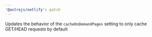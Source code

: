 ```yaml
---
'@astrojs/netlify': patch
---
```


Updates the behavior of the `cacheOnDemandPages` setting to only cache GET/HEAD requests by default
